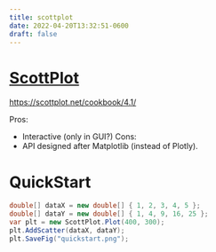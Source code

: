 ```yaml
---
title: scottplot
date: 2022-04-20T13:32:51-0600
draft: false
---
```

# [ScottPlot](https://scottplot.net/)

<https://scottplot.net/cookbook/4.1/>

Pros:
- Interactive (only in GUI?)
Cons:
- API designed after Matplotlib (instead of Plotly).

# QuickStart
```cs
double[] dataX = new double[] { 1, 2, 3, 4, 5 };
double[] dataY = new double[] { 1, 4, 9, 16, 25 };
var plt = new ScottPlot.Plot(400, 300);
plt.AddScatter(dataX, dataY);
plt.SaveFig("quickstart.png");
```
